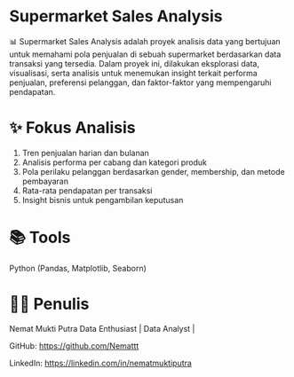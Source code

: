 # **Supermarket Sales Analysis**
📊 Supermarket Sales Analysis adalah proyek analisis data yang bertujuan untuk memahami pola penjualan di sebuah supermarket berdasarkan data transaksi yang tersedia.
Dalam proyek ini, dilakukan eksplorasi data, visualisasi, serta analisis untuk menemukan insight terkait performa penjualan, preferensi pelanggan, dan faktor-faktor yang mempengaruhi pendapatan.

# **✨ Fokus Analisis**
1. Tren penjualan harian dan bulanan
2. Analisis performa per cabang dan kategori produk
3. Pola perilaku pelanggan berdasarkan gender, membership, dan metode pembayaran
4. Rata-rata pendapatan per transaksi
5. Insight bisnis untuk pengambilan keputusan

# **📚 Tools**
Python (Pandas, Matplotlib, Seaborn)

# **👨‍💻 Penulis**
Nemat Mukti Putra
Data Enthusiast | Data Analyst | 

GitHub: https://github.com/Nemattt 


LinkedIn: https://linkedin.com/in/nematmuktiputra  
